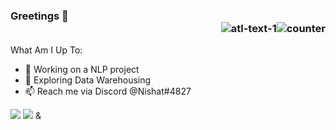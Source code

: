 ### Greetings 👋  <div align="right">![atl-text-1](https://img.shields.io/badge/?logo=NPM&style=flat)![counter](https://komarev.com/ghpvc/?username=KingCobra2018&color=green)</div>

What Am I Up To:

- 🔭 Working on a NLP project
- 🌱 Exploring Data Warehousing
- 📫 Reach me via Discord @Nishat#4827


<img src="https://github-readme-stats.vercel.app/api?username=KingCobra2018&show_icons=true&hide=prs,issues">
<img src="https://github-readme-stats.vercel.app/api/top-langs/?username=KingCobra2018">
&
